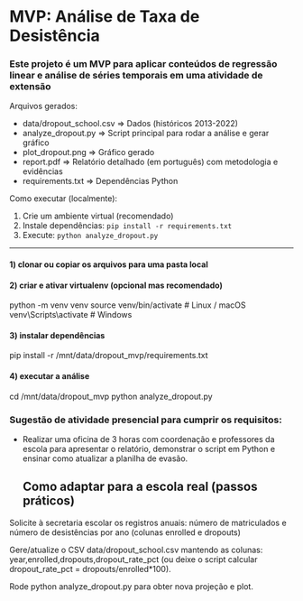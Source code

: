 # MVP: Análise de Taxa de Desistência

### Este projeto é um MVP para aplicar conteúdos de regressão linear e análise de séries temporais em uma atividade de extensão

Arquivos gerados:
- data/dropout_school.csv  => Dados (históricos 2013-2022)
- analyze_dropout.py       => Script principal para rodar a análise e gerar gráfico
- plot_dropout.png         => Gráfico gerado
- report.pdf               => Relatório detalhado (em português) com metodologia e evidências
- requirements.txt         => Dependências Python

Como executar (localmente):
1. Crie um ambiente virtual (recomendado)
2. Instale dependências: `pip install -r requirements.txt`
3. Execute: `python analyze_dropout.py`

-------------------------------------------------

#### 1) clonar ou copiar os arquivos para uma pasta local
#### 2) criar e ativar virtualenv (opcional mas recomendado)
python -m venv venv
source venv/bin/activate   # Linux / macOS
venv\Scripts\activate      # Windows

#### 3) instalar dependências
pip install -r /mnt/data/dropout_mvp/requirements.txt

#### 4) executar a análise
cd /mnt/data/dropout_mvp
python analyze_dropout.py

### Sugestão de atividade presencial para cumprir os requisitos:
- Realizar uma oficina de 3 horas com coordenação e professores da escola para apresentar o relatório,
  demonstrar o script em Python e ensinar como atualizar a planilha de evasão.


  ## Como adaptar para a escola real (passos práticos)

Solicite à secretaria escolar os registros anuais: número de matriculados e número de desistências por ano (colunas enrolled e dropouts)

Gere/atualize o CSV data/dropout_school.csv mantendo as colunas: year,enrolled,dropouts,dropout_rate_pct (ou deixe o script calcular dropout_rate_pct = dropouts/enrolled*100).

Rode python analyze_dropout.py para obter nova projeção e plot.

